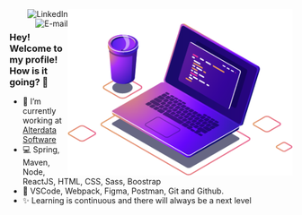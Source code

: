 <img src="img/image.png" min-width="400px" max-width="400px" width="400px" align="right" alt="computador-img">

<a href="https://www.linkedin.com/in/andreluas">
<img align="right" alt="LinkedIn" src="https://img.shields.io/badge/-André%20Almeida-blue"/>
</a>

<a href="mailto:andreluas.k@gmail.com">
<img align="right" alt="E-mail" src="https://img.shields.io/badge/-How%20to%20reach%20me-red"/>
</a>

<br/>

### Hey! Welcome to my profile! How is it going? 👋

- 🚀 I’m currently working at [Alterdata Software](https://www.alterdata.com.br/)
- 💻 Spring, Maven, Node, ReactJS, HTML, CSS, Sass, Boostrap
- 🔧 VSCode, Webpack, Figma, Postman, Git and Github.
- ✨ Learning is continuous and there will always be a next level
